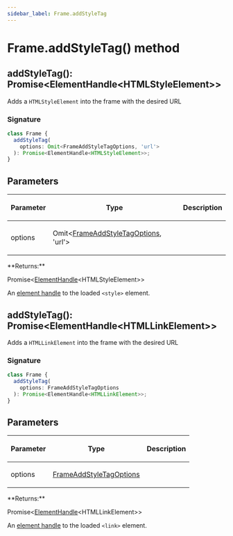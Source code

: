 ```yaml
---
sidebar_label: Frame.addStyleTag
---
```


# Frame.addStyleTag() method

<h2 id="overload">addStyleTag(): Promise&lt;ElementHandle&lt;HTMLStyleElement&gt;&gt;</h2>

Adds a `HTMLStyleElement` into the frame with the desired URL

### Signature

```typescript
class Frame {
  addStyleTag(
    options: Omit<FrameAddStyleTagOptions, 'url'>
  ): Promise<ElementHandle<HTMLStyleElement>>;
}
```

## Parameters

<table><thead><tr><th>

Parameter

</th><th>

Type

</th><th>

Description

</th></tr></thead>
<tbody><tr><td>

options

</td><td>

Omit&lt;[FrameAddStyleTagOptions](./puppeteer.frameaddstyletagoptions.md), 'url'&gt;

</td><td>

</td></tr>
</tbody></table>
**Returns:**

Promise&lt;[ElementHandle](./puppeteer.elementhandle.md)&lt;HTMLStyleElement&gt;&gt;

An [element handle](./puppeteer.elementhandle.md) to the loaded `<style>` element.

<h2 id="overload-1">addStyleTag(): Promise&lt;ElementHandle&lt;HTMLLinkElement&gt;&gt;</h2>

Adds a `HTMLLinkElement` into the frame with the desired URL

### Signature

```typescript
class Frame {
  addStyleTag(
    options: FrameAddStyleTagOptions
  ): Promise<ElementHandle<HTMLLinkElement>>;
}
```

## Parameters

<table><thead><tr><th>

Parameter

</th><th>

Type

</th><th>

Description

</th></tr></thead>
<tbody><tr><td>

options

</td><td>

[FrameAddStyleTagOptions](./puppeteer.frameaddstyletagoptions.md)

</td><td>

</td></tr>
</tbody></table>
**Returns:**

Promise&lt;[ElementHandle](./puppeteer.elementhandle.md)&lt;HTMLLinkElement&gt;&gt;

An [element handle](./puppeteer.elementhandle.md) to the loaded `<link>` element.
